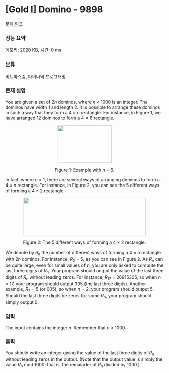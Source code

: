 # [Gold I] Domino - 9898 

[문제 링크](https://www.acmicpc.net/problem/9898) 

### 성능 요약

메모리: 2020 KB, 시간: 0 ms

### 분류

비트마스킹, 다이나믹 프로그래밍

### 문제 설명

<p>You are given a set of 2<i>n</i> dominos, where <i>n</i> < 1000 is an integer. The dominos have width 1 and length 2. It is possible to arrange these dominos in such a way that they form a 4 × <i>n</i> rectangle. For instance, in Figure 1, we have arranged 12 dominos to form a 4 × 6 rectangle.</p>

<p style="text-align: center;"><img alt="" src="" style="width: 171px; height: 120px;"></p>

<p style="text-align: center;">Figure 1: Example with <i>n</i> = 6.</p>

<p>In fact, where <i>n</i> > 1, there are several ways of arranging dominos to form a 4 × <i>n</i> rectangle. For instance, in Figure 2, you can see the 5 different ways of forming a 4 × 2 rectangle:</p>

<p style="text-align: center;"><img alt="" src="" style="width: 389px; height: 120px;"></p>

<p style="text-align: center;">Figure 2: The 5 different ways of forming a 4 × 2 rectangle.</p>

<p>We denote by <i>R</i><sub><i>n</i></sub> the number of different ways of forming a 4 × <i>n</i> rectangle with 2<i>n</i> dominos. For instance, <i>R</i><sub>2</sub> = 5, as you can see in Figure 2. As <i>R</i><sub><i>n</i></sub> can be quite large, even for small values of <i>n</i>, you are only asked to compute the last three digits of <i>R</i><sub><i>n</i></sub>. Your program should output the value of the last three digits of <i>R</i><sub><i>n</i></sub> without leading zeros. For instance, <i>R</i><sub>17</sub> = 26915305, so when <i>n</i> = 17, your program should output 305 (the last three digits). Another example, <i>R</i><sub>2</sub> = 5 (or 005), so when <i>n</i> = 2, your program should output 5. Should the last three digits be zeros for some <i>R</i><sub><i>n</i></sub>, your program should simply output 0.</p>

### 입력 

 <p>The input contains the integer <i>n</i>. Remember that <i>n</i> < 1000.</p>

### 출력 

 <p>You should write an integer giving the value of the last three digits of <i>R</i><sub><i>n</i></sub> without leading zeros in the output. (Note that the output value is simply the value <i>R</i><sub><i>n</i></sub> mod 1000; that is, the remainder of <i>R</i><sub><i>n</i></sub> divided by 1000.)</p>

